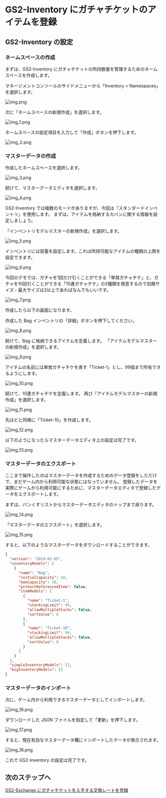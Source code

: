 # GS2-Inventory にガチャチケットのアイテムを登録

## GS2-Inventory の設定

### ネームスペースの作成

まずは、GS2-Inventory にガチャチケットの所持数量を管理するためのネームスペースを作成します。

マネージメントコンソールのサイドメニューから「Inventory > Namespaces」を選択します。

![img.png](img/img.png)

次に「ネームスペースの新規作成」を選択します。

![img_1.png](img/img_1.png)

ネームスペースの設定項目を入力して「作成」ボタンを押下します。

![img_2.png](img/img_2.png)

### マスターデータの作成

作成したネームスペースを選択します。

![img_3.png](img/img_3.png)

続けて、マスターデータエディタを選択します。

![img_4.png](img/img_4.png)

GS2-Inventory では複数のモードがありますが、今回は「スタンダードインベントリ」を使用します。
まずは、アイテムを格納するカバンに関する情報を設定しましょう。

「インベントリモデルマスターの新規作成」を選択します。

![img_5.png](img/img_5.png)

インベントリには容量を設定します。これは所持可能なアイテムの種類の上限を設定できます。

![img_6.png](img/img_6.png)

今回のデモでは、ガチャを1回だけ引くことができる「単発ガチャチケ」と、ガチャを10回引くことができる「10連ガチャチケ」の2種類を用意するので初期サイズ・最大サイズは2以上であればなんでもいいです。

![img_7.png](img/img_7.png)

作成したら以下の画面になります。

作成した Bag インベントリの「詳細」ボタンを押下してください。

![img_8.png](img/img_8.png)

続けて、Bag に格納できるアイテムを定義します。
「アイテムモデルマスターの新規作成」を選択します。

![img_9.png](img/img_9.png)

アイテムの名前には単発ガチャチケを表す「Ticket-1」とし、99個まで所有できるようにします。

![img_10.png](img/img_10.png)

続けて、10連ガチャチケを定義します。
再び「アイテムモデルマスターの新規作成」を選択します。

![img_11.png](img/img_11.png)

先ほどと同様に「Ticket-10」を作成します。

![img_12.png](img/img_12.png)

以下のようになったらマスターデータエディタ上の設定は完了です。

![img_13.png](img/img_13.png)

### マスターデータのエクスポート

ここまで操作したのはマスターデータを作成するためのデータ登録をしただけで、まだゲーム内から利用可能な状態にはなっていません。
登録したデータを実際にゲームから利用可能にするために、マスターデータエディタで登録したデータをエクスポートします。

まずは、パンくすリストからマスターデータエディタのトップまで戻ります。

![img_14.png](img/img_14.png)

「マスターデータのエクスポート」を選択します。

![img_15.png](img/img_15.png)

すると、以下のようなマスターデータをダウンロードすることができます。

```json
{
  "version": "2019-02-05",
  "inventoryModels": [
    {
      "name": "Bag",
      "initialCapacity": 10,
      "maxCapacity": 10,
      "protectReferencedItem": false,
      "itemModels": [
        {
          "name": "Ticket-1",
          "stackingLimit": 99,
          "allowMultipleStacks": false,
          "sortValue": 0
        },
        {
          "name": "Ticket-10",
          "stackingLimit": 99,
          "allowMultipleStacks": false,
          "sortValue": 0
        }
      ]
    }
  ],
  "simpleInventoryModels": [],
  "bigInventoryModels": []
}
```

### マスターデータのインポート

次に、ゲーム内から利用できるマスターデータとしてインポートします。

![img_16.png](img/img_16.png)

ダウンロードした JSON ファイルを指定して「更新」を押下します。

![img_17.png](img/img_17.png)

すると、現在有効なマスターデータ欄にインポートしたデータが表示されます。

![img_18.png](img/img_18.png)

これで GS2-Inventory の設定は完了です。

## 次のステップへ

[GS2-Exchange にガチャチケットを入手する交換レートを登録](../step0004)